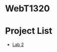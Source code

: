 # WebT1320

<h1>Project List</h1>

<ul>
    <li><a href="Lab 2/index.html" target="_blank">Lab 2</a></li>
<ul>
